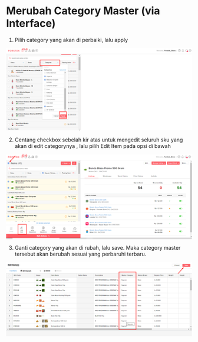 # Merubah Category Master \(via Interface\)

1. Pilih category yang akan di perbaiki, lalu apply

![](../../.gitbook/assets/image%20%28371%29.png)

2. Centang checkbox sebelah kir atas untuk mengedit seluruh sku yang akan di edit categorynya , lalu pilih Edit Item pada opsi di bawah

![](../../.gitbook/assets/image%20%28370%29.png)

3. Ganti category yang akan di rubah, lalu save. Maka category master tersebut akan berubah sesuai yang perbaruhi terbaru.

![](../../.gitbook/assets/image%20%28372%29.png)

